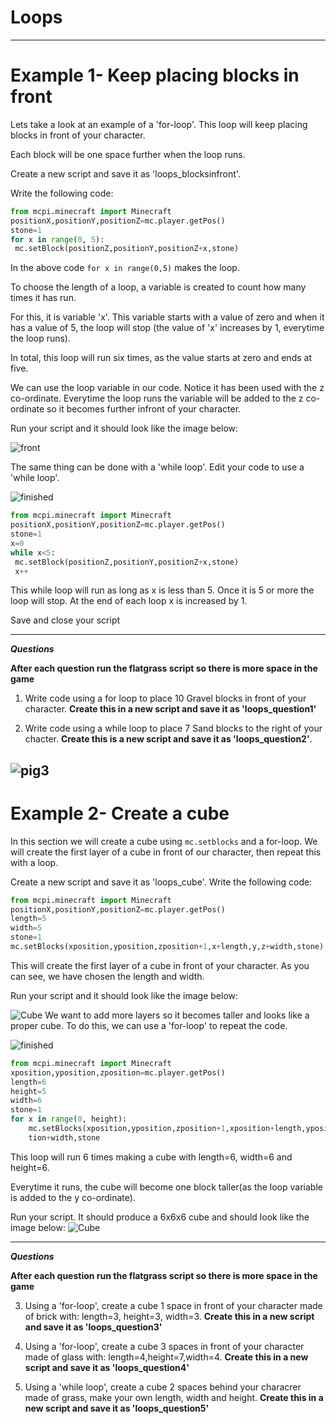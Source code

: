 # Loops
-----


# Example 1- Keep placing blocks in front

Lets take a look at an example of a 'for-loop'. This loop will keep placing blocks in front of your character.

Each block will be one space further when the loop runs. 

Create a new script and save it as 'loops_blocksinfront'.

Write the following code:

```python
from mcpi.minecraft import Minecraft
positionX,positionY,positionZ=mc.player.getPos()
stone=1
for x in range(0, 5):
 mc.setBlock(positionZ,positionY,positionZ+x,stone)
```
In the above code ```for x in range(0,5)``` makes the loop. 

To choose the length of a loop, a variable is created to count how many times it has run. 

For this, it is variable 'x'. This variable starts with a value of zero and when it has a value of 5, the loop will stop (the value of 'x' increases by 1, everytime the loop runs). 

In total, this loop will run six times, as the value starts at zero and ends at five. 

We can use the loop variable in our code. Notice it has been used with the z co-ordinate. Everytime the loop runs the variable will be added to the z co-ordinate so it becomes further infront of your character.


Run your script and it should look like the image below:

![front](http://s27.postimg.org/be5velxgz/infront_2.png)

The same thing can be done with a 'while loop'. Edit your code to use a 'while loop'.

![finished](http://s23.postimg.org/5kh0j3ttn/145889050226849.gif)
```python
from mcpi.minecraft import Minecraft
positionX,positionY,positionZ=mc.player.getPos()
stone=1
x=0
while x<5:
 mc.setBlock(positionZ,positionY,positionZ+x,stone)
 x++
 ```
 
 This while loop will run as long as x is less than 5. Once it is 5 or more the loop will stop. At the end of each loop x is increased by 1.
 
 Save and close your script
 
 -----
***Questions***

**After each question run the flatgrass script so there is more space in the game**


1) Write code using a for loop to place 10 Gravel blocks in front of your character. **Create this in a new script and save it as 'loops_question1'**


2) Write code using a while loop to place 7 Sand blocks to the right of your chacter. **Create this is a new script and save it as 'loops_question2'**.

![pig3](http://i.imgur.com/hz2JDgj.gif)
-----
# Example 2- Create a cube

In this section we will create a cube using `mc.setblocks` and a for-loop. 
We will create the first layer of a cube in front of our character, then repeat this with a loop.

Create a new script and save it as 'loops_cube'.
Write the following code:
```python
from mcpi.minecraft import Minecraft
positionX,positionY,positionZ=mc.player.getPos()
length=5
width=5
stone=1
mc.setBlocks(xposition,yposition,zposition+1,x+length,y,z+width,stone)
```
This will create the first layer of a cube in front of your character. As you can see, we have chosen the length and width.

Run your script and it should look like the image below:

![Cube](http://s22.postimg.org/7clngq8dt/firstlayer_2.png
)
We want to add more layers so it becomes taller and looks like a proper cube. To do this, we can use a 'for-loop' to repeat the code.

![finished](http://s23.postimg.org/5kh0j3ttn/145889050226849.gif)
```python
from mcpi.minecraft import Minecraft
xposition,yposition,zposition=mc.player.getPos()
length=6
height=5
width=6
stone=1
for x in range(0, height):
    mc.setBlocks(xposition,yposition,zposition+1,xposition+length,yposition+x,zposi    
    tion+width,stone
```
This loop will run 6 times  making a cube with length=6, width=6 and height=6.

 Everytime it runs, the cube will become one block taller(as the loop variable is added to the y co-ordinate). 

Run your script. It should produce a 6x6x6 cube and should look like the image below:
![Cube](http://s13.postimg.org/5udnadj6v/cubeloop2.png
)


------
***Questions***

**After each question run the flatgrass script so there is more space in the game**

3) Using a 'for-loop', create a cube 1 space in front of your character made of brick with: length=3, height=3, width=3. 
**Create this in a new script and save it as 'loops_question3'**

4) Using a 'for-loop', create a cube 3 spaces in front of your character made of glass with: length=4,height=7,width=4. **Create this in a new script and save it as 'loops_question4'**

5) Using a 'while loop', create a cube 2 spaces behind your characrer made of grass, make your own length, width and height. **Create this in a new script and save it as 'loops_question5'**
